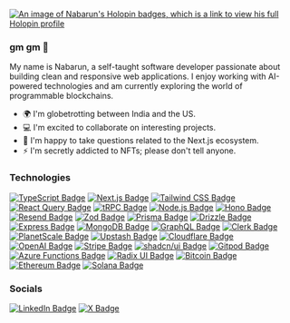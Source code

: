 [![An image of Nabarun's Holopin badges, which is a link to view his full Holopin profile](https://holopin.me/nabarun)](https://holopin.io/@nabarun#badges)

### gm gm 👋

My name is Nabarun, a self-taught software developer passionate about building clean and responsive web applications. I enjoy working with AI-powered technologies and am currently exploring the world of programmable blockchains.

- 🌍 I'm globetrotting between India and the US.
- 💻 I'm excited to collaborate on interesting projects.
- 💬 I'm happy to take questions related to the Next.js ecosystem.
- ⚡ I'm secretly addicted to NFTs; please don't tell anyone.

### Technologies

[![TypeScript Badge](https://img.shields.io/badge/TypeScript-3178C6?logo=typescript&logoColor=fff&style=flat-square)](https://www.typescriptlang.org)
[![Next.js Badge](https://img.shields.io/badge/Next.js-000?logo=nextdotjs&logoColor=fff&style=flat-square)](https://nextjs.org)
[![Tailwind CSS Badge](https://img.shields.io/badge/Tailwind%20CSS-06B6D4?logo=tailwindcss&logoColor=fff&style=flat-square)](https://tailwindcss.com/docs/installation)
[![React Query Badge](https://img.shields.io/badge/React%20Query-FF4154?logo=reactquery&logoColor=fff&style=flat-square)](https://tanstack.com/query/latest/docs/react/overview)
[![tRPC Badge](https://img.shields.io/badge/tRPC-2596BE?logo=trpc&logoColor=fff&style=flat-square)](https://trpc.io/docs)
[![Node.js Badge](https://img.shields.io/badge/Node.js-393?logo=nodedotjs&logoColor=fff&style=flat-square)](https://nodejs.org/en)
[![Hono Badge](https://img.shields.io/badge/Hono-E36002?logo=hono&logoColor=fff&style=flat-square)](https://hono.dev/top)
[![Resend Badge](https://img.shields.io/badge/Resend-000?logo=resend&logoColor=fff&style=flat-square)](https://resend.com/docs/introduction)
[![Zod Badge](https://img.shields.io/badge/Zod-3E67B1?logo=zod&logoColor=fff&style=flat-square)](https://zod.dev/?id=introduction)
[![Prisma Badge](https://img.shields.io/badge/Prisma-2D3748?logo=prisma&logoColor=fff&style=flat-square)](https://www.prisma.io/docs/getting-started)
[![Drizzle Badge](https://img.shields.io/badge/Drizzle-C5F74F?logo=drizzle&logoColor=000&style=flat-square)](https://orm.drizzle.team/docs/overview)
[![Express Badge](https://img.shields.io/badge/Express-000?logo=express&logoColor=fff&style=flat-square)](https://expressjs.com/en/starter/installing.html)
[![MongoDB Badge](https://img.shields.io/badge/MongoDB-47A248?logo=mongodb&logoColor=fff&style=flat-square)](https://www.mongodb.com/docs)
[![GraphQL Badge](https://img.shields.io/badge/GraphQL-E10098?logo=graphql&logoColor=fff&style=flat-square)](https://graphql.org/learn)
[![Clerk Badge](https://img.shields.io/badge/Clerk-6C47FF?logo=clerk&logoColor=fff&style=flat-square)](https://clerk.com/docs)
[![PlanetScale Badge](https://img.shields.io/badge/PlanetScale-000?logo=planetscale&logoColor=fff&style=flat-square)](https://planetscale.com/docs/concepts/what-is-planetscale)
[![Upstash Badge](https://img.shields.io/badge/Upstash-00E9A3?logo=upstash&logoColor=000&style=flat-square)](https://upstash.com/docs/introduction)
[![Cloudflare Badge](https://img.shields.io/badge/Cloudflare-F38020?logo=cloudflare&logoColor=fff&style=flat-square)](https://developers.cloudflare.com)
[![OpenAI Badge](https://img.shields.io/badge/OpenAI-412991?logo=openai&logoColor=fff&style=flat-square)](https://platform.openai.com/docs/introduction)
[![Stripe Badge](https://img.shields.io/badge/Stripe-008CDD?logo=stripe&logoColor=fff&style=flat-square)](https://stripe.com/docs/payments)
[![shadcn/ui Badge](https://img.shields.io/badge/shadcn%2Fui-000?logo=shadcnui&logoColor=fff&style=flat-square)](https://ui.shadcn.com)
[![Gitpod Badge](https://img.shields.io/badge/Gitpod-FFAE33?logo=gitpod&logoColor=fff&style=flat-square)](https://www.gitpod.io/docs/introduction/getting-started)
[![Azure Functions Badge](https://img.shields.io/badge/Azure%20Functions-0062AD?logo=azurefunctions&logoColor=fff&style=flat-square)](https://learn.microsoft.com/en-us/azure/azure-functions/functions-overview?pivots=programming-language-javascript)
[![Radix UI Badge](https://img.shields.io/badge/Radix%20UI-161618?logo=radixui&logoColor=fff&style=flat-square)](https://www.radix-ui.com/themes/docs/overview/getting-started)
[![Bitcoin Badge](https://img.shields.io/badge/Bitcoin-F7931A?logo=bitcoin&logoColor=fff&style=flat-square)](https://developer.bitcoin.org)
[![Ethereum Badge](https://img.shields.io/badge/Ethereum-3C3C3D?logo=ethereum&logoColor=fff&style=flat-square)](https://ethereum.org/en/developers/docs)
[![Solana Badge](https://img.shields.io/badge/Solana-9945FF?logo=solana&logoColor=fff&style=flat-square)](https://solana.com/docs)

### Socials

[![LinkedIn Badge](https://img.shields.io/badge/LinkedIn-0A66C2?logo=linkedin&logoColor=fff&style=flat-square)](https://nabarun.link/gh/pro)
[![X Badge](https://img.shields.io/badge/X-000?logo=x&logoColor=fff&style=flat-square)](https://nabarun.link/gh/follow)
